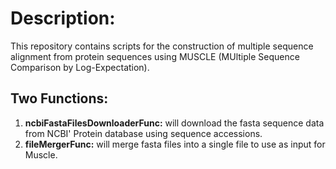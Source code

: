 # Description:

This repository contains scripts for the construction of multiple sequence alignment from protein sequences using MUSCLE (MUltiple Sequence Comparison by Log-Expectation).

## Two Functions:

1. **ncbiFastaFilesDownloaderFunc:** will download the fasta sequence data from NCBI' Protein database using sequence accessions. 
2. **fileMergerFunc:** will merge fasta files into a single file to use as input for Muscle. 


